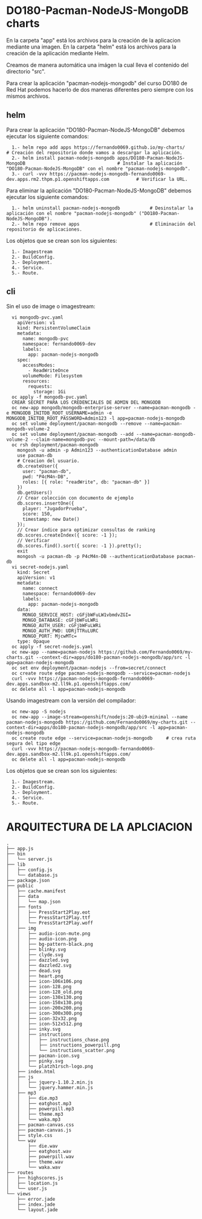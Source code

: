 # DO180-Pacman-NodeJS-MongoDB charts

En la carpeta "app" está los archivos para la creación de la aplicacion mediante una imagen.
En la carpeta "helm" está los archivos para la creación de la aplicación mediante Helm.

Creamos de manera automática una imágen la cual lleva el contenido del directorio "src".

Para crear la aplicación "pacman-nodejs-mongodb" del curso DO180 de Red Hat podemos hacerlo de dos maneras diferentes pero siempre con los mismos archivos.

## helm

Para crear la aplicación "DO180-Pacman-NodeJS-MongoDB" debemos ejecutar los siguiente comandos:
```
  1.- helm repo add apps https://fernando0069.github.io/my-charts/                                         # Creación del repositorio donde vamos a descargar la aplicación.
  2.- helm install pacman-nodejs-mongodb apps/DO180-Pacman-NodeJS-MongoDB                                  # Instalar la aplicación "DO180-Pacman-NodeJS-MongoDB" con el nombre "pacman-nodejs-mongodb".
  3.- curl -vvv https://pacman-nodejs-mongodb-fernando0069-dev.apps.rm2.thpm.p1.openshiftapps.com          # Verificar la URL. 
```

Para eliminar la aplicación "DO180-Pacman-NodeJS-MongoDB" debemos ejecutar los siguiente comandos:
```
  1.- helm uninstall pacman-nodejs-mongodb           # Desinstalar la aplicación con el nombre "pacman-nodejs-mongodb" ("DO180-Pacman-NodeJS-MongoDB").
  2.- helm repo remove apps                          # Eliminación del repositorio de aplicaciones.
```

Los objetos que se crean son los siguientes:
```
  1.- Imagestream
  2.- BuildConfig.
  3.- Deployment.
  4.- Service.
  5.- Route.
```


## cli

Sin el uso de image o imagestream:
```
  vi mongodb-pvc.yaml
    apiVersion: v1
    kind: PersistentVolumeClaim
    metadata:
      name: mongodb-pvc
      namespace: fernando0069-dev
      labels:
        app: pacman-nodejs-mongodb
    spec:
      accessModes:
        - ReadWriteOnce
      volumeMode: Filesystem
      resources:
        requests:
          storage: 1Gi
  oc apply -f mongodb-pvc.yaml
  CREAR SECRET PARA LOS CREDENCIALES DE ADMIN DEL MONGODB
  oc new-app mongodb/mongodb-enterprise-server --name=pacman-mongodb -e MONGODB_INITDB_ROOT_USERNAME=admin -e MONGODB_INITDB_ROOT_PASSWORD=Admin123 -l app=pacman-nodejs-mongodb
  oc set volume deployment/pacman-mongodb --remove --name=pacman-mongodb-volume-2
  oc set volume deployment/pacman-mongodb --add --name=pacman-mongodb-volume-2 --claim-name=mongodb-pvc --mount-path=/data/db
  oc rsh deployment/pacman-mongodb
    mongosh -u admin -p Admin123 --authenticationDatabase admin
    use pacman-db
    # Creacion del usuario.
    db.createUser({
      user: "pacman-db",
      pwd: "P4cM4n-DB",
      roles: [{ role: "readWrite", db: "pacman-db" }]
    })
    db.getUsers()
    // Crear colección con documento de ejemplo
    db.scores.insertOne({
      player: "JugadorPrueba",
      score: 150,
      timestamp: new Date()
    });
    // Crear índice para optimizar consultas de ranking
    db.scores.createIndex({ score: -1 });
    // Verificar
    db.scores.find().sort({ score: -1 }).pretty();
    exit
    mongosh -u pacman-db -p P4cM4n-DB --authenticationDatabase pacman-db
  vi secret-nodejs.yaml
    kind: Secret
    apiVersion: v1
    metadata:
      name: connect
      namespace: fernando0069-dev
      labels:
        app: pacman-nodejs-mongodb
    data:
      MONGO_SERVICE_HOST: cGFjbWFuLW1vbmdvZGI=
      MONGO_DATABASE: cGFjbWFuLWRi
      MONGO_AUTH_USER: cGFjbWFuLWRi
      MONGO_AUTH_PWD: UDRjTTRuLURC
      MONGO_PORT: MjcwMTc=
    type: Opaque
  oc apply -f secret-nodejs.yaml
  oc new-app --name=pacman-nodejs https://github.com/Fernando0069/my-charts.git --context-dir=apps/do180-pacman-nodejs-mongodb/app/src -l app=pacman-nodejs-mongodb
  oc set env deployment/pacman-nodejs --from=secret/connect
  oc create route edge pacman-nodejs-mongodb --service=pacman-nodejs
  curl -vvv https://pacman-nodejs-mongodb-fernando0069-dev.apps.sandbox-m2.ll9k.p1.openshiftapps.com/
  oc delete all -l app=pacman-nodejs-mongodb
```


  
  
  

Usando imagestream con la versión del compilador:
```
  oc new-app -S nodejs
  oc new-app --image-stream=openshift/nodejs:20-ubi9-minimal --name pacman-nodejs-mongodb https://github.com/Fernando0069/my-charts.git --context-dir=apps/do180-pacman-nodejs-mongodb/app/src -l app=pacman-nodejs-mongodb
  oc create route edge --service=pacman-nodejs-mongodb     # crea ruta segura del tipo edge
  curl -vvv https://pacman-nodejs-mongodb-fernando0069-dev.apps.sandbox-m2.ll9k.p1.openshiftapps.com/
  oc delete all -l app=pacman-nodejs-mongodb
```

Los objetos que se crean son los siguientes:
```
  1.- Imagestream.
  2.- BuildConfig.
  3.- Deployment.
  4.- Service.
  5.- Route.
```





# ARQUITECTURA DE LA APLCIACION 
```
.
├── app.js
├── bin
│   └── server.js
├── lib
│   ├── config.js
│   └── database.js
├── package.json
├── public
│   ├── cache.manifest
│   ├── data
│   │   └── map.json
│   ├── fonts
│   │   ├── PressStart2Play.eot
│   │   ├── PressStart2Play.ttf
│   │   └── PressStart2Play.woff
│   ├── img
│   │   ├── audio-icon-mute.png
│   │   ├── audio-icon.png
│   │   ├── bg-pattern-black.png
│   │   ├── blinky.svg
│   │   ├── clyde.svg
│   │   ├── dazzled.svg
│   │   ├── dazzled2.svg
│   │   ├── dead.svg
│   │   ├── heart.png
│   │   ├── icon-106x106.png
│   │   ├── icon-128.png
│   │   ├── icon-128_old.png
│   │   ├── icon-130x130.png
│   │   ├── icon-150x130.png
│   │   ├── icon-200x200.png
│   │   ├── icon-300x300.png
│   │   ├── icon-32x32.png
│   │   ├── icon-512x512.png
│   │   ├── inky.svg
│   │   ├── instructions
│   │   │   ├── instructions_chase.png
│   │   │   ├── instructions_powerpill.png
│   │   │   └── instructions_scatter.png
│   │   ├── pacman-icon.svg
│   │   ├── pinky.svg
│   │   └── platzh1rsch-logo.png
│   ├── index.html
│   ├── js
│   │   ├── jquery-1.10.2.min.js
│   │   └── jquery.hammer.min.js
│   ├── mp3
│   │   ├── die.mp3
│   │   ├── eatghost.mp3
│   │   ├── powerpill.mp3
│   │   ├── theme.mp3
│   │   └── waka.mp3
│   ├── pacman-canvas.css
│   ├── pacman-canvas.js
│   ├── style.css
│   └── wav
│       ├── die.wav
│       ├── eatghost.wav
│       ├── powerpill.wav
│       ├── theme.wav
│       └── waka.wav
├── routes
│   ├── highscores.js
│   ├── location.js
│   └── user.js
└── views
    ├── error.jade
    ├── index.jade
    └── layout.jade
```